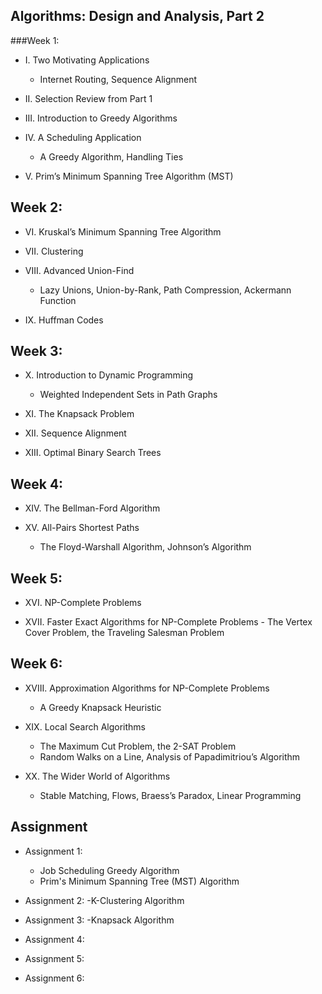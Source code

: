 ## Algorithms: Design and Analysis, Part 2

###Week 1:
* I. Two Motivating Applications
    - Internet Routing, Sequence Alignment

* II. Selection Review from Part 1

* III. Introduction to Greedy Algorithms

* IV. A Scheduling Application
	- A Greedy Algorithm, Handling Ties

* V. Prim’s Minimum Spanning Tree Algorithm (MST)

## Week 2:
* VI. Kruskal’s Minimum Spanning Tree Algorithm

* VII. Clustering

* VIII. Advanced Union-Find
	- Lazy Unions, Union-by-Rank, Path Compression, Ackermann Function

* IX. Huffman Codes

## Week 3:
* X. Introduction to Dynamic Programming
	- Weighted Independent Sets in Path Graphs

* XI. The Knapsack Problem

* XII. Sequence Alignment

* XIII. Optimal Binary Search Trees

## Week 4:
* XIV. The Bellman-Ford Algorithm

* XV. All-Pairs Shortest Paths
	- The Floyd-Warshall Algorithm, Johnson’s Algorithm

## Week 5:
* XVI. NP-Complete Problems

* XVII. Faster Exact Algorithms for NP-Complete Problems
		- The Vertex Cover Problem, the Traveling Salesman Problem

## Week 6:
* XVIII. Approximation Algorithms for NP-Complete Problems
	- A Greedy Knapsack Heuristic

* XIX. Local Search Algorithms
	- The Maximum Cut Problem, the 2-SAT Problem
    - Random Walks on a Line, Analysis of Papadimitriou’s Algorithm
    
* XX. The Wider World of Algorithms
	- Stable Matching, Flows, Braess’s Paradox, Linear Programming

## Assignment
* Assignment 1:
    - Job Scheduling Greedy Algorithm
    - Prim's Minimum Spanning Tree (MST) Algorithm

* Assignment 2:
    -K-Clustering Algorithm

* Assignment 3:
    -Knapsack Algorithm

* Assignment 4:

* Assignment 5:

* Assignment 6:
